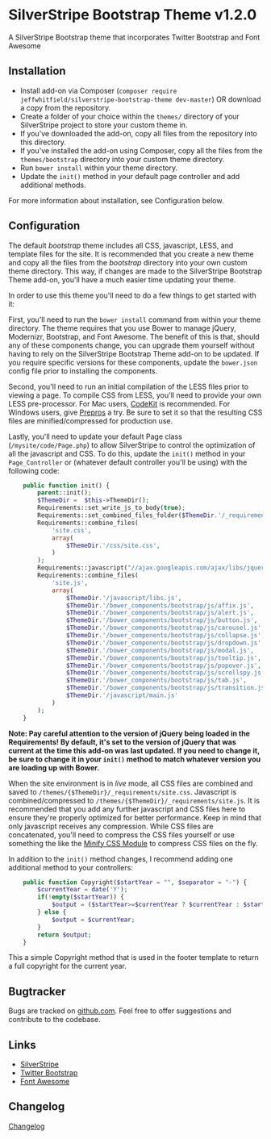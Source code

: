 # SilverStripe Bootstrap Theme v1.2.0

A SilverStripe Bootstrap theme that incorporates Twitter Bootstrap and Font Awesome

## Installation ##

 * Install add-on via Composer (`composer require jeffwhitfield/silverstripe-bootstrap-theme dev-master`) OR download a copy from the repository.
 * Create a folder of your choice within the `themes/` directory of your SilverStripe project to store your custom theme in.
 * If you've downloaded the add-on, copy all files from the repository into this directory.
 * If you've installed the add-on using Composer, copy all the files from the `themes/bootstrap` directory into your custom theme directory.
 * Run `bower install` within your theme directory.
 * Update the `init()` method in your default page controller and add additional methods.

For more information about installation, see Configuration below.

## Configuration ##

The default *bootstrap* theme includes all CSS, javascript, LESS, and template files for the site. It is recommended that you create a new theme and copy all the files from the *bootstrap* directory into your own custom theme directory. This way, if changes are made to the SilverStripe Bootstrap Theme add-on, you'll have a much easier time updating your theme.

In order to use this theme you'll need to do a few things to get started with it:

First, you'll need to run the `bower install` command from within your theme directory. The theme requires that you use Bower to manage jQuery, Modernizr, Bootstrap, and Font Awesome. The benefit of this is that, should any of these components change, you can upgrade them yourself without having to rely on the SilverStripe Bootstrap Theme add-on to be updated. If you require specific versions for these components, update the `bower.json` config file prior to installing the components.

Second, you'll need to run an initial compilation of the LESS files prior to viewing a page. To compile CSS from LESS, you'll need to provide your own LESS pre-processor. For Mac users, [CodeKit](http://incident57.com/codekit/) is recommended. For Windows users, give [Prepros](http://alphapixels.com/prepros/) a try. Be sure to set it so that the resulting CSS files are minified/compressed for production use.

Lastly, you'll need to update your default Page class (`/mysite/code/Page.php`) to allow SilverStripe to control the optimization of all the javascript and CSS. To do this, update the `init()` method in your `Page_Controller` or (whatever default controller you'll be using) with the following code:

```php
    public function init() {
        parent::init();
        $ThemeDir =  $this->ThemeDir();
        Requirements::set_write_js_to_body(true);
        Requirements::set_combined_files_folder($ThemeDir.'/_requirements');
        Requirements::combine_files(
            'site.css',
            array(
                $ThemeDir.'/css/site.css',
            )
        );
        Requirements::javascript("//ajax.googleapis.com/ajax/libs/jquery/2.1.0/jquery.min.js");
        Requirements::combine_files(
            'site.js',
            array(
                $ThemeDir.'/javascript/libs.js',
                $ThemeDir.'/bower_components/bootstrap/js/affix.js',
                $ThemeDir.'/bower_components/bootstrap/js/alert.js',
                $ThemeDir.'/bower_components/bootstrap/js/button.js',
                $ThemeDir.'/bower_components/bootstrap/js/carousel.js',
                $ThemeDir.'/bower_components/bootstrap/js/collapse.js',
                $ThemeDir.'/bower_components/bootstrap/js/dropdown.js',
                $ThemeDir.'/bower_components/bootstrap/js/modal.js',
                $ThemeDir.'/bower_components/bootstrap/js/tooltip.js',
                $ThemeDir.'/bower_components/bootstrap/js/popover.js',
                $ThemeDir.'/bower_components/bootstrap/js/scrollspy.js',
                $ThemeDir.'/bower_components/bootstrap/js/tab.js',
                $ThemeDir.'/bower_components/bootstrap/js/transition.js',
                $ThemeDir.'/javascript/main.js'
            )
        );
    }
```

**Note: Pay careful attention to the version of jQuery being loaded in the Requirements! By default, it's set to the version of jQuery that was current at the time this add-on was last updated. If you need to change it, be sure to change it in your `init()` method to match whatever version you are loading up with Bower.**

When the site environment is in *live* mode, all CSS files are combined and saved to `/themes/{$ThemeDir}/_requirements/site.css`. Javascript is combined/compressed to `/themes/{$ThemeDir}/_requirements/site.js`. It is recommended that you add any further javascript and CSS files here to ensure they're properly optimized for better performance. Keep in mind that only javascript receives any compression. While CSS files are concatenated, you'll need to compress the CSS files yourself or use something the like the [Minify CSS Module](https://github.com/nathancox/silverstripe-minify) to compress CSS files on the fly.


In addition to the `init()` method changes, I recommend adding one additional method to your controllers:

```php
    public function Copyright($startYear = "", $separator = "-") {
        $currentYear = date('Y');
        if(!empty($startYear)) {
            $output = ($startYear>=$currentYear ? $currentYear : $startYear.$separator.$currentYear);
        } else {
            $output = $currentYear;
        }
        return $output;
    }
```
This a simple Copyright method that is used in the footer template to return a full copyright for the current year.

## Bugtracker ##

Bugs are tracked on [github.com](https://github.com/jeffwhitfield/silverstripe-bootstrap-theme/issues). Feel free to offer suggestions and contribute to the codebase.

## Links ##

 * [SilverStripe](http://www.silverstripe.org)
 * [Twitter Bootstrap](http://getbootstrap.com/)
 * [Font Awesome](http://fortawesome.github.io/Font-Awesome/)

## Changelog ##

[Changelog](https://github.com/jeffwhitfield/silverstripe-bootstrap-theme/blob/master/changelog.md)
